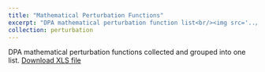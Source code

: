 ```yaml
---
title: "Mathematical Perturbation Functions"
excerpt: "DPA mathematical perturbation function list<br/><img src='../images/mathematical_perturbations.png'><br/><img src='../images/DPA-List-Algo.png'"
collection: perturbation
---
```


DPA mathematical perturbation functions collected and grouped into one list.
[Download XLS file](https://github.com/phoenixml/roadmap.github.io/blob/master/files/DPA_driven_by_Mathematical_function.xlsx?raw=true)
